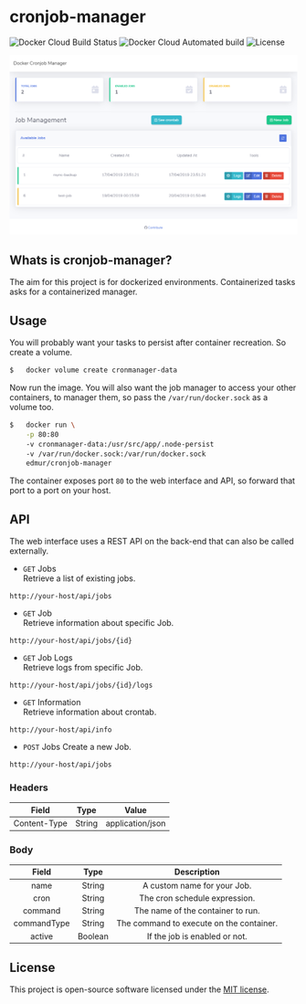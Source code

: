 # cronjob-manager

![Docker Cloud Build Status](https://img.shields.io/docker/cloud/build/edmur/cronjob-manager.svg)
![Docker Cloud Automated build](https://img.shields.io/docker/cloud/automated/edmur/cronjob-manager.svg)
![License](https://img.shields.io/github/license/rumd3x/cronjob-manager.svg)

![Dashboard](docs/dashboard.png)

## Whats is cronjob-manager?

The aim for this project is for dockerized environments. Containerized tasks asks for a containerized manager.

## Usage

You will probably want your tasks to persist after container recreation. So create a volume.
```sh
$   docker volume create cronmanager-data
```

Now run the image. You will also want the job manager to access your other containers, to manager them, so pass the `/var/run/docker.sock` as a volume too.
```sh
$   docker run \
    -p 80:80
    -v cronmanager-data:/usr/src/app/.node-persist
    -v /var/run/docker.sock:/var/run/docker.sock
    edmur/cronjob-manager
```

The container exposes port `80` to the web interface and API, so forward that port to a port on your host.

## API

The web interface uses a REST API on the back-end that can also be called externally.

- `GET` Jobs<br/>
Retrieve a list of existing jobs.
```
http://your-host/api/jobs
```

- `GET` Job<br/>
Retrieve information about specific Job.
```
http://your-host/api/jobs/{id}
```

- `GET` Job Logs<br/>
Retrieve logs from specific Job.
```
http://your-host/api/jobs/{id}/logs
```

- `GET` Information<br/>
Retrieve information about crontab.
```
http://your-host/api/info
```

- `POST` Jobs
Create a new Job.
```
http://your-host/api/jobs
```
### Headers
|     Field    |  Type  |       Value      |
|:------------:|:------:|:----------------:|
| Content-Type | String | application/json |
### Body
|    Field    |   Type  |                Description               |
|:-----------:|:-------:|:----------------------------------------:|
| name        | String  | A custom name for your Job.              |
| cron        | String  | The cron schedule expression.            |
| command     | String  | The name of the container to run.        |
| commandType | String  | The command to execute on the container. |
| active      | Boolean | If the job is enabled or not.            |

## License

This project is open-source software licensed under the [MIT license](https://opensource.org/licenses/MIT).
